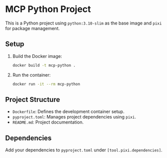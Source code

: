 # MCP Python Project

This is a Python project using `python:3.10-slim` as the base image and `pixi` for package management.

## Setup

1. Build the Docker image:
   ```bash
   docker build -t mcp-python .
   ```

2. Run the container:
   ```bash
   docker run -it --rm mcp-python
   ```

## Project Structure

- `Dockerfile`: Defines the development container setup.
- `pyproject.toml`: Manages project dependencies using `pixi`.
- `README.md`: Project documentation.

## Dependencies

Add your dependencies to `pyproject.toml` under `[tool.pixi.dependencies]`.
